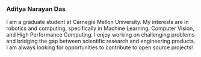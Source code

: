 ### Aditya Narayan Das

I am a graduate student at Carnegie Mellon University. My interests are in robotics and computing, specifically in Machine Learning, Computer Vision, and High Performance Computing. I enjoy working on challenging problems and bridging the gap between scientific research and engineering products. I am always looking for opportunities to contribute to open source projects!
